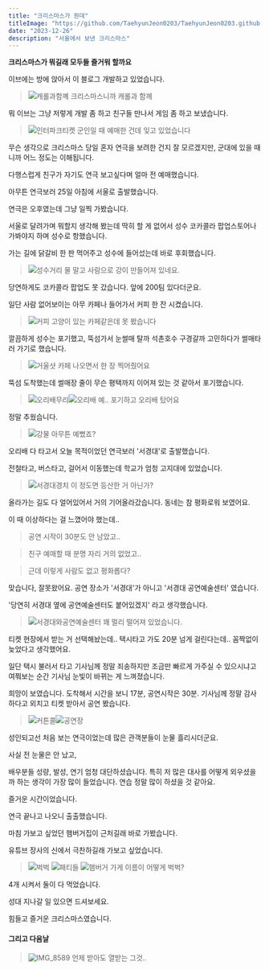 ```yaml
---
title: "크리스마스가 뭔데"
titleImage: "https://github.com/TaehyunJeon0203/TaehyunJeon0203.github.io/assets/84451999/f66ec7f7-9a42-489a-9e7c-5c7e8f34ebdb"
date: "2023-12-26"
description: "서울에서 보낸 크리스마스"
---
```


**크리스마스가 뭐길래 모두들 즐거워 할까요**

이브에는 방에 앉아서 이 블로그 개발하고 있었습니다.

> ![캐롤과함꼐](https://github.com/TaehyunJeon0203/TaehyunJeon0203.github.io/assets/84451999/1e612419-5309-466d-bfeb-fc00677b6e4a)
> 크리스마스니까 캐롤과 함께

뭐 이브는 그냥 저렇게 개발 좀 하고 친구들 만나서 게임 좀 하고 보냈습니다.

> ![인터파크티켓](https://github.com/TaehyunJeon0203/TaehyunJeon0203.github.io/assets/84451999/2606f637-4ff6-45ac-844b-95e4f663781d)
> 군인일 때 예매한 건데 잊고 있었습니다

무슨 생각으로 크리스마스 당일 혼자 연극을 보려한 건지 잘 모르겠지만, 군대에 있을 때니까 어느 정도는 이해됩니다.

다행스럽게 친구가 자기도 연극 보고싶다며 얼마 전 예매했습니다.

아무튼 연극보러 25일 아침에 서울로 출발했습니다.

연극은 오후였는데 그냥 일찍 가봤습니다.

서울로 달려가며 뭐할지 생각해 봤는데 딱히 할 게 없어서 성수 코카콜라 팝업스토어나 가봐야지 하며 성수로 항했습니다.

가는 길에 닭갈비 한 판 먹어주고 성수에 들어섰는데 바로 후회했습니다.

> ![성수거리](https://github.com/TaehyunJeon0203/TaehyunJeon0203.github.io/assets/84451999/6b4ad4c8-7bb9-4abf-83e2-6b2d0cbf7460)
> 물 말고 사람으로 강이 만들어져 있네요.

당연하게도 코카콜라 팝업도 못 갔습니다. 앞에 200팀 있다더군요.

일단 사람 없어보이는 아무 카페나 들어가서 커피 한 잔 시켰습니다.

> ![커피](https://github.com/TaehyunJeon0203/TaehyunJeon0203.github.io/assets/84451999/f66ec7f7-9a42-489a-9e7c-5c7e8f34ebdb)
> 고양이 있는 카페같은데 못 봤습니다

깔끔하게 성수는 포기했고, 뚝섬가서 눈썰매 탈까 석촌호수 구경갈까 고민하다가 썰매타러 가기로 했습니다.

> ![거울샷](https://github.com/TaehyunJeon0203/TaehyunJeon0203.github.io/assets/84451999/b5c0674e-467e-4886-8cf4-10897710bb7f)
> 카페 나오면서 한 장 찍어줬어요

뚝섬 도착했는데 썰매장 줄이 무슨 평택까지 이어져 있는 것 같아서 포기했습니다.

> ![오리배무리](https://github.com/TaehyunJeon0203/TaehyunJeon0203.github.io/assets/84451999/2399a20e-e2e6-40fa-afe6-f87318fe557d)![오리배](https://github.com/TaehyunJeon0203/TaehyunJeon0203.github.io/assets/84451999/8f047171-db2d-4322-9733-d8f67965437f)
> 예.. 포기하고 오리배 탔어요

정말 추웠습니다.

> ![강물](https://github.com/TaehyunJeon0203/TaehyunJeon0203.github.io/assets/84451999/604a3fe0-e62f-4254-8c71-cb8530edfa3e)
> 아무튼 예뻤죠?

오리배 다 타고서 오늘 목적이었던 연극보러 '서경대'로 출발했습니다.

전철타고, 버스타고, 걸어서 이동했는데 학교가 엄청 고지대에 있었습니다.

> ![서경대경치](https://github.com/TaehyunJeon0203/TaehyunJeon0203.github.io/assets/84451999/22c52620-db66-4cfe-add2-7f7799685b30)
> 이 정도면 등산한 거 아닌가?

올라가는 길도 다 얼어있어서 거의 기어올라갔습니다.
동네는 참 평화로워 보였어요.

이 때 이상하다는 걸 느꼈어야 했는데..

> 공연 시작이 30분도 안 남았고..

> 친구 예매할 때 분명 자리 거의 없었고..

> 근데 이렇게 사람도 없고 평화롭다?

맞습니다, 잘못왔어요. 공연 장소가 '서경대'가 아니고 '서경대 공연예술센터' 였습니다.

'당연히 서경대 옆에 공연예술센터도 붙어있겠지' 라고 생각했습니다.

> ![서경대와공연예술센터](https://github.com/TaehyunJeon0203/TaehyunJeon0203.github.io/assets/84451999/e1089360-61c8-48e0-8caa-77fcb5def4fe)
> 꽤 멀리 떨어져 있었습니다.

티켓 현장에서 받는 거 선택해놨는데.. 택시타고 가도 20분 넘게 걸린다는데.. 꼼짝없이 늦었다고 생각했어요.

일단 택시 불러서 타고 기사님께 정말 죄송하지만 조금만 빠르게 가주실 수 있으시냐고 여쭤보는 순간 기사님 눈빛이 바뀌는 게 느껴졌습니다.

희망이 보였습니다. 도착해서 시간을 보니 17분, 공연시작은 30분. 기사님께 정말 감사하다고 외치고 티켓 받아서 공연 봤습니다.

> ![커튼콜](https://github.com/TaehyunJeon0203/TaehyunJeon0203.github.io/assets/84451999/a36d09ac-99c6-4255-81ee-5a8e9bb20840)![공연장](https://github.com/TaehyunJeon0203/TaehyunJeon0203.github.io/assets/84451999/081a6a80-1bf6-465a-8c95-b03ffb84c9c5)

성인되고선 처음 보는 연극이었는데 많은 관객분들이 눈물 흘리시더군요.

사실 전 눈물은 안 났고,

배우분들 성량, 발성, 연기 엄청 대단하셨습니다. 특히 저 많은 대사를 어떻게 외우셨을까 하는 생각이 가장 많이 들었습니다.
연습 정말 많이 하셨을 것 같아요.

즐거운 시간이었습니다.

연극 끝나고 나오니 출출했습니다.

마침 가보고 싶었던 햄버거집이 근처길래 바로 가봤습니다.

유튜브 장사의 신에서 극찬하길래 가보고 싶었습니다.

> ![벅벅](https://github.com/TaehyunJeon0203/TaehyunJeon0203.github.io/assets/84451999/2cc92a1e-f285-456b-a2d7-8a2148b6dc59) ![패티들](https://github.com/TaehyunJeon0203/TaehyunJeon0203.github.io/assets/84451999/19fb3396-18c6-4733-9246-e7748693d70d) ![햄버거](https://github.com/TaehyunJeon0203/TaehyunJeon0203.github.io/assets/84451999/e67f72ee-67d9-4c14-93d9-31e715b8383d)
> 가게 이름이 어떻게 벅벅?

4개 시켜서 둘이 다 먹었습니다.

성대 지나갈 일 있으면 드셔보세요.

힘들고 즐거운 크리스마스였습니다.

#### 그리고 다음날

> ![IMG_8589](https://github.com/TaehyunJeon0203/TaehyunJeon0203.github.io/assets/84451999/9758ac5f-df38-4abd-bb66-a63476ad89fe)
> 언제 받아도 열받는 그것..
